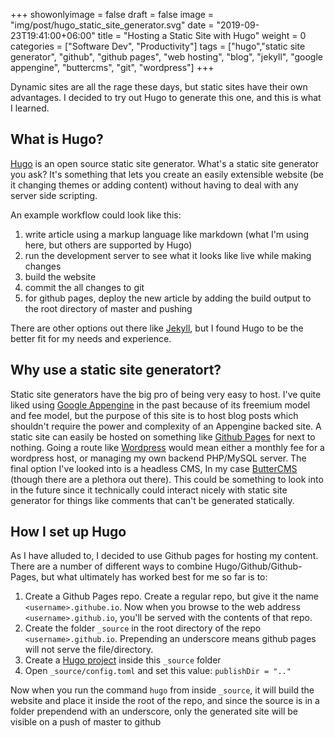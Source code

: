 +++
showonlyimage = false
draft = false
image = "img/post/hugo_static_site_generator.svg"
date = "2019-09-23T19:41:00+06:00"
title = "Hosting a Static Site with Hugo"
weight = 0
categories = ["Software Dev", "Productivity"]
tags = ["hugo","static site generator", "github", "github pages", "web hosting", "blog", "jekyll", "google appengine", "buttercms", "git", "wordpress"]
+++

Dynamic sites are all the rage these days, but static sites have their own advantages. I decided to try out Hugo to generate this one, and this is what I learned.
<!--more-->

## What is Hugo?
[Hugo](https://gohugo.io/) is an open source static site generator. What's a static site generator you ask? It's something that lets you create an easily extensible website (be it changing themes or adding content) without having to deal with any server side scripting.

An example workflow could look like this: 

 1. write article using a markup language like markdown (what I'm using here, but others are supported by Hugo)
 2. run the development server to see what it looks like live while making changes
 3. build the website
 4. commit the all changes to git
 5. for github pages, deploy the new article by adding the build output to the root directory of master and pushing

There are other options out there like [Jekyll](https://jekyllrb.com/), but I found Hugo to be the better fit for my needs and experience.

## Why use a static site generatort?
Static site generators have the big pro of being very easy to host. I've quite liked using [Google Appengine](http://appengine.google.com) in the past because of its freemium model and fee model, but the purpose of this site is to host blog posts which shouldn't require the power and complexity of an Appengine backed site. A static site can easily be hosted on something like [Github Pages](https://pages.github.com/) for next to nothing. Going a route like [Wordpress](https://wordpress.com/) would mean either a monthly fee for a wordpress host, or managing my own backend PHP/MySQL server. The final option I've looked into is a headless CMS, In my case [ButterCMS](https://buttercms.com/) (though there are a plethora out there). This could be something to look into in the future since it technically could interact nicely with static site generator for things like comments that can't be generated statically.

## How I set up Hugo
As I have alluded to, I decided to use Github pages for hosting my content. There are a number of different ways to combine Hugo/Github/Github-Pages, but what ultimately has worked best for me so far is to:

 1. Create a Github Pages repo. Create a regular repo, but give it the name `<username>.githube.io`. Now when you browse to the web address `<username>.github.io`, you'll be served with the  contents of that repo.
 2. Create the folder `_source` in the root directory of the repo `<username>.github.io`. Prepending an underscore means github pages will not serve the file/directory.
 3. Create a [Hugo project](https://gohugo.io/getting-started/quick-start/) inside this `_source` folder
 4. Open `_source/config.toml` and set this value: `publishDir = ".."`
 
 Now when you run the command `hugo` from inside `_source`, it will build the website and place it inside the root of the repo, and since the source is in a folder prependend with an underscore, only the generated site will be visible on a push of master to github

